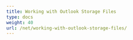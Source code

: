```yaml
---
title: Working with Outlook Storage Files
type: docs
weight: 40
url: /net/working-with-outlook-storage-files/
---
```



